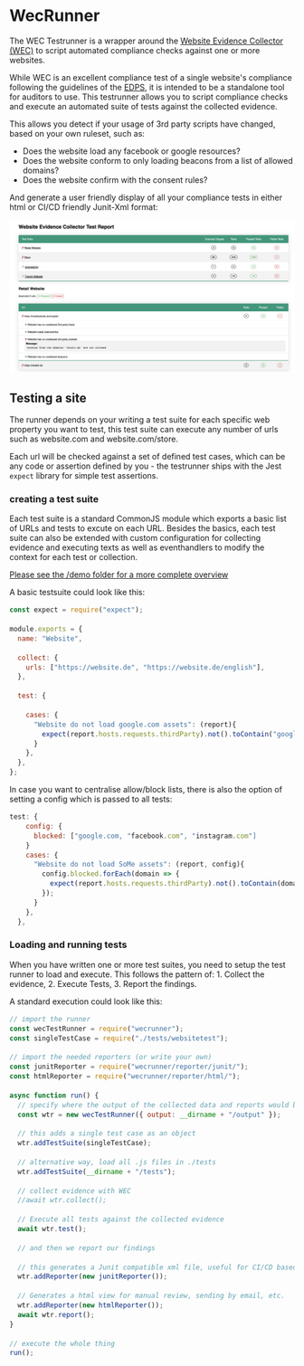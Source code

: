 # WecRunner

The WEC Testrunner is a wrapper around the [Website Evidence Collector (WEC)]() to script automated compliance checks 
against one or more websites.

While WEC is an excellent compliance test of a single website's compliance following the guidelines of the [EDPS](), it is 
intended to be a standalone tool for auditors to use. This testrunner allows you to script compliance checks and
execute an automated suite of tests against the collected evidence. 

This allows you detect if your usage of 3rd party scripts have changed, based on your own ruleset, such as:

- Does the website load any facebook or google resources?
- Does the website conform to only loading beacons from a list of allowed domains? 
- Does the website confirm with the consent rules?

And generate a user friendly display of all your compliance tests in either html or CI/CD friendly Junit-Xml format:

![Html Report](assets/report.png)

## Testing a site
The runner depends on your writing a test suite for each specific web property you want to test, this test suite can 
execute any number of urls such as website.com and website.com/store.

Each url will be checked against a set of defined test cases, which can be any code or assertion defined by you - the testrunner ships
with the Jest `expect` library for simple test assertions. 

### creating a test suite
Each test suite is a standard CommonJS module which exports a basic list of URLs and tests to excute on each URL. Besides the basics, 
each test suite can also be extended with custom configuration for collecting evidence and executing texts as well as eventhandlers to modify the context for each test or collection. 

[Please see the /demo folder for a more complete overview](/demo)

A basic testsuite could look like this: 

```javascript
const expect = require("expect");

module.exports = {
  name: "Website",

  collect: {
    urls: ["https://website.de", "https://website.de/english"],
  },

  test: {
    
    cases: {
      "Website do not load google.com assets": (report){
        expect(report.hosts.requests.thirdParty).not().toContain("google.com");
      }
    },
  },
};
```

In case you want to centralise allow/block lists, there is also the option of 
setting a config which is passed to all tests:

```javascript
test: {
    config: {
      blocked: ["google.com, "facebook.com", "instagram.com"]
    }
    cases: {
      "Website do not load SoMe assets": (report, config){
        config.blocked.forEach(domain => {
          expect(report.hosts.requests.thirdParty).not().toContain(domain);
        });
      }
    },
  },
```

### Loading and running tests

When you have written one or more test suites, you need to setup the test runner to load and execute. This follows
the pattern of: 1. Collect the evidence, 2. Execute Tests, 3. Report the findings. 

A standard execution could look like this:

```javascript
// import the runner
const wecTestRunner = require("wecrunner");
const singleTestCase = require("./tests/websitetest");

// import the needed reporters (or write your own)
const junitReporter = require("wecrunner/reporter/junit/");
const htmlReporter = require("wecrunner/reporter/html/");

async function run() {
  // specify where the output of the collected data and reports would be placed
  const wtr = new wecTestRunner({ output: __dirname + "/output" });

  // this adds a single test case as an object
  wtr.addTestSuite(singleTestCase);

  // alternative way, load all .js files in ./tests 
  wtr.addTestSuite(__dirname + "/tests");

  // collect evidence with WEC
  //await wtr.collect();

  // Execute all tests against the collected evidence
  await wtr.test();

  // and then we report our findings

  // this generates a Junit compatible xml file, useful for CI/CD based testing
  wtr.addReporter(new junitReporter());

  // Generates a html view for manual review, sending by email, etc. 
  wtr.addReporter(new htmlReporter());
  await wtr.report();
}

// execute the whole thing
run();
```
